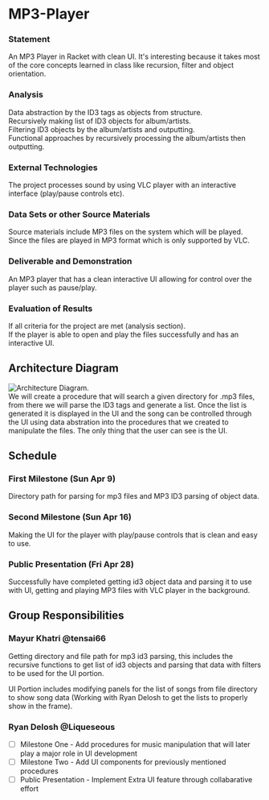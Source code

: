 # MP3-Player

### Statement
An MP3 Player in Racket with clean UI. It's interesting because it takes most of the core concepts learned in class like recursion, filter and object orientation.

### Analysis

Data abstraction by the ID3 tags as objects from structure.  
Recursively making list of ID3 objects for album/artists.  
Filtering ID3 objects by the album/artists and outputting.  
Functional approaches by recursively processing the album/artists then outputting.  

### External Technologies

The project processes sound by using VLC player with an interactive interface (play/pause controls etc).

### Data Sets or other Source Materials

Source materials include MP3 files on the system which will be played. Since the files are played in MP3 format which is only supported by VLC.

### Deliverable and Demonstration

An MP3 player that has a clean interactive UI allowing for control over the player such as pause/play.

### Evaluation of Results

If all criteria for the project are met (analysis section).    
If the player is able to open and play the files successfully and has an interactive UI.  

## Architecture Diagram
![Architecture Diagram](https://cloud.githubusercontent.com/assets/13400667/25413414/2e5c90fc-29f8-11e7-88ee-c5301b6e132a.png).  
  We will create a procedure that will search a given directory for .mp3 files, from there we will parse the ID3 tags and generate a list. Once the list is generated it is displayed in the UI and the song can be controlled through the UI using data abstration into the procedures that we created to manipulate the files. The only thing that the user can see is the UI.
  
## Schedule


### First Milestone (Sun Apr 9)

Directory path for parsing for mp3 files and MP3 ID3 parsing of object data.  

### Second Milestone (Sun Apr 16)

Making the UI for the player with play/pause controls that is clean and easy to use.  

### Public Presentation (Fri Apr 28)

Successfully have completed getting id3 object data and parsing it to use with UI, getting and playing MP3 files with VLC player in the background.

## Group Responsibilities

### Mayur Khatri @tensai66
Getting directory and file path for mp3 id3 parsing, this includes the recursive functions to get list of id3 objects and parsing that data with filters to be used for the UI portion. 

UI Portion includes modifying panels for the list of songs from file directory to show song data (Working with Ryan Delosh to get the lists to properly show in the frame).

### Ryan Delosh @Liqueseous
- [ ] Milestone One - Add procedures for music manipulation that will later play a major role in UI development
- [ ] Milestone Two - Add UI components for previously mentioned procedures
- [ ] Public Presentation - Implement Extra UI feature through collabarative effort
